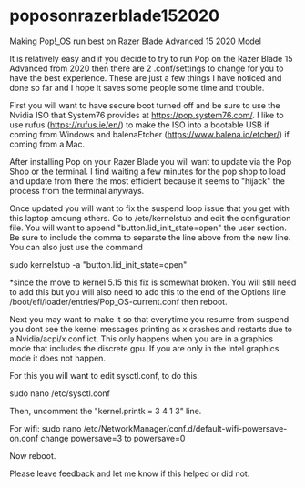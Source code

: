 # poposonrazerblade152020
Making Pop!_OS run best on Razer Blade Advanced 15 2020 Model

It is relatively easy and if you decide to try to run Pop on the Razer Blade 15 Advanced from 2020 then there are 2 .conf/settings to change for you to have the best experience. These are just a few things I have noticed and done so far and I hope it saves some people some time and trouble. 

First you will want to have secure boot turned off and be sure to use the Nvidia ISO that System76 provides at https://pop.system76.com/.
I like to use rufus (https://rufus.ie/en/) to make the ISO into a bootable USB if coming from Windows and balenaEtcher (https://www.balena.io/etcher/) if coming from a Mac.

After installing Pop on your Razer Blade you will want to update via the Pop Shop or the terminal. I find waiting a few minutes for the pop shop to load and update from there the most efficient because it seems to "hijack" the process from the terminal anyways.

Once updated you will want to fix the suspend loop issue that you get with this laptop amoung others.
Go to /etc/kernelstub and edit the configuration file. You will want to append "button.lid_init_state=open" the user section. Be sure to include the comma to separate the line above from the new line.
You can also just use the command

sudo kernelstub -a "button.lid_init_state=open"

*since the move to kernel 5.15 this fix is somewhat broken. You will still need to add this but you will also need to add this to the end of the Options line /boot/efi/loader/entries/Pop_OS-current.conf then reboot.

Next you may want to make it so that everytime you resume from suspend you dont see the kernel messages printing as x crashes and restarts due to a Nvidia/acpi/x conflict. This only happens when you are in a graphics mode that includes the discrete gpu. If you are only in the Intel graphics mode it does not happen.

For this you will want to edit sysctl.conf, to do this:

sudo nano /etc/sysctl.conf

Then, uncomment the "kernel.printk = 3 4 1 3" line.

For wifi:
sudo nano /etc/NetworkManager/conf.d/default-wifi-powersave-on.conf
change powersave=3 to powersave=0

Now reboot.

Please leave feedback and let me know if this helped or did not.
